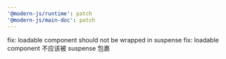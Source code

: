 ```yaml
---
'@modern-js/runtime': patch
'@modern-js/main-doc': patch
---
```


fix: loadable component should not be wrapped in suspense
fix: loadable component 不应该被 suspense 包裹
